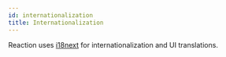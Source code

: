 ```yaml
---
id: internationalization
title: Internationalization
---
```


Reaction uses [i18next](http://i18next.com/) for internationalization and UI translations.
